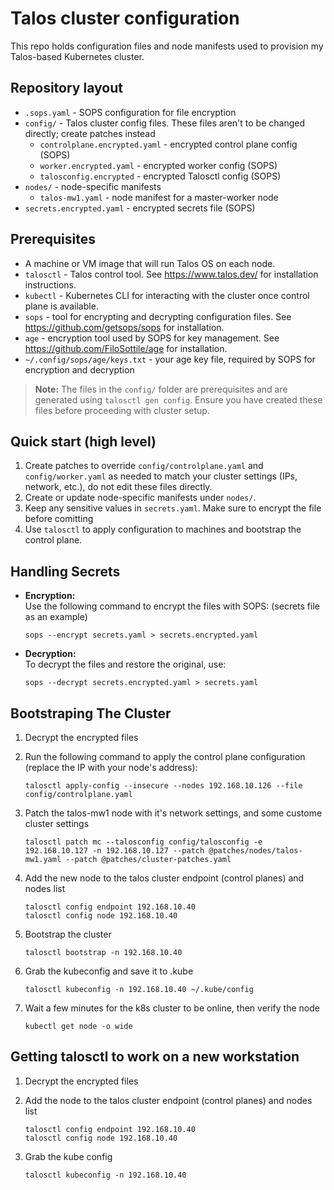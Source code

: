 # Talos cluster configuration

This repo holds configuration files and node manifests used to provision my Talos-based Kubernetes cluster.

## Repository layout
 
- `.sops.yaml` - SOPS configuration for file encryption
- `config/` - Talos cluster config files. These files aren't to be changed directly; create patches instead
    - `controlplane.encrypted.yaml` - encrypted control plane config (SOPS)
    - `worker.encrypted.yaml` - encrypted worker config (SOPS)
    - `talosconfig.encrypted` - encrypted Talosctl config (SOPS)
- `nodes/` - node-specific manifests
    - `talos-mw1.yaml` - node manifest for a master-worker node
- `secrets.encrypted.yaml` - encrypted secrets file (SOPS)

## Prerequisites

- A machine or VM image that will run Talos OS on each node.
- `talosctl` - Talos control tool. See https://www.talos.dev/ for installation instructions.
- `kubectl` - Kubernetes CLI for interacting with the cluster once control plane is available.
- `sops` - tool for encrypting and decrypting configuration files. See https://github.com/getsops/sops for installation.
- `age` - encryption tool used by SOPS for key management. See https://github.com/FiloSottile/age for installation.
- `~/.config/sops/age/keys.txt` - your age key file, required by SOPS for encryption and decryption
> **Note:** The files in the `config/` folder are prerequisites and are generated using `talosctl gen config`. Ensure you have created these files before proceeding with cluster setup.

## Quick start (high level)

1. Create patches to override `config/controlplane.yaml` and `config/worker.yaml` as needed to match your cluster settings (IPs, network, etc.), do not edit these files directly.
2. Create or update node-specific manifests under `nodes/`.
3. Keep any sensitive values in `secrets.yaml`. Make sure to encrypt the file before comitting
4. Use `talosctl` to apply configuration to machines and bootstrap the control plane.

## Handling Secrets

- **Encryption:**  
    Use the following command to encrypt the files with SOPS: (secrets file as an example)
    ```
    sops --encrypt secrets.yaml > secrets.encrypted.yaml
    ```

- **Decryption:**  
    To decrypt the files and restore the original, use:
    ```
    sops --decrypt secrets.encrypted.yaml > secrets.yaml
    ```

## Bootstraping The Cluster

1. Decrypt the encrypted files
2. Run the following command to apply the control plane configuration (replace the IP with your node's address):

    ```
    talosctl apply-config --insecure --nodes 192.168.10.126 --file config/controlplane.yaml
    ```
3. Patch the talos-mw1 node with it's network settings, and some custome cluster settings

    ```
    talosctl patch mc --talosconfig config/talosconfig -e 192.168.10.127 -n 192.168.10.127 --patch @patches/nodes/talos-mw1.yaml --patch @patches/cluster-patches.yaml
    ```
4. Add the new node to the talos cluster endpoint (control planes) and nodes list

    ```
    talosctl config endpoint 192.168.10.40
    talosctl config node 192.168.10.40
    ```
5. Bootstrap the cluster

    ```
    talosctl bootstrap -n 192.168.10.40
    ```
6. Grab the kubeconfig and save it to .kube
    ```
    talosctl kubeconfig -n 192.168.10.40 ~/.kube/config
    ```
7. Wait a few minutes for the k8s cluster to be online, then verify the node
    ```
    kubectl get node -o wide
    ```

## Getting talosctl to work on a new workstation

1. Decrypt the encrypted files
2. Add the node to the talos cluster endpoint (control planes) and nodes list

    ```
    talosctl config endpoint 192.168.10.40
    talosctl config node 192.168.10.40
    ```
3. Grab the kube config
    ```
    talosctl kubeconfig -n 192.168.10.40
    ```